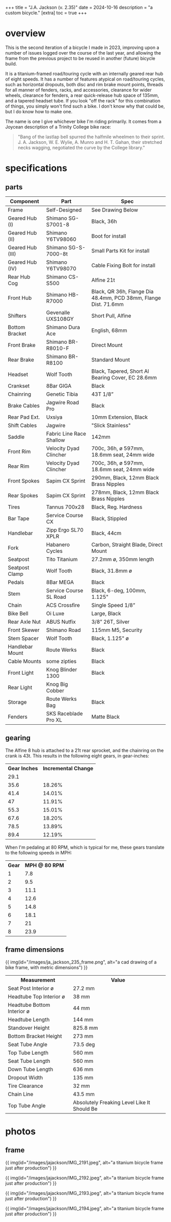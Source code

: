 +++
title = "J.A. Jackson (v. 2.35)"
date = 2024-10-16
description = "a custom bicycle."
[extra]
  toc = true
+++

# overview
This is the second iteration of a bicycle I made in 2023, improving upon a number of issues logged over the course of the last year, and allowing the frame from the previous project to be reused in another (future) bicycle build.

It is a titanium-framed road/touring cycle with an internally geared rear hub of eight speeds. It has a number of features atypical on road/touring cycles, such as horizontal dropouts, both disc and rim brake mount points, threads for all manner of fenders, racks, and accessories, clearance for wider wheels, clearance for fenders, a rear quick-release hub space of 135mm, and a tapered headset tube. If you look "off the rack" for this combination of things, you simply won't find such a bike. I don't know why that could be, but I do know how to make one.

The name is one I give whichever bike I'm riding primarily. It comes from a Joycean description of a Trinity College bike race:

> "Bang of the lastlap bell spurred the halfmile wheelmen to their sprint. J. A. Jackson, W. E. Wylie, A. Munro and H. T. Gahan, their stretched necks wagging, negotiated the curve by the College library."

# specifications
## parts
<table><thead>
  <tr>
    <th>Component</th>
    <th>Part</th>
    <th>Spec</th>
  </tr></thead>
<tbody>
  <tr>
    <td>Frame</td>
    <td>Self-Designed</td>
    <td>See Drawing Below</td>
  </tr>
  <tr>
    <td>Geared Hub (I)</td>
    <td>Shimano SG-S7001-8</td>
    <td>Black, 36h</td>
  </tr>
  <tr>
    <td>Geared Hub (II)</td>
    <td>Shimano Y6TV98060 </td>
    <td>Boot for install</td>
  </tr>
  <tr>
    <td>Geared Hub (III)</td>
    <td>Shimano SG-S-7000-8t</td>
    <td>Small Parts Kit for install</td>
  </tr>
  <tr>
    <td>Geared Hub (IV)</td>
    <td>Shimano Y6TV98070</td>
    <td>Cable Fixing Bolt for install</td>
  </tr>
  <tr>
    <td>Rear Hub Cog</td>
    <td>Shimano CS-S500</td>
    <td>Alfine 21t</td>
  </tr>
  <tr>
    <td>Front Hub</td>
    <td>Shimano HB-R7000</td>
    <td>Black, QR 36h, Flange Dia 48.4mm, PCD 38mm, Flange Dist. 71.6mm</td>
  </tr>
  <tr>
    <td>Shifters</td>
    <td>Gevenalle UXS108GY</td>
    <td>Short Pull, Alfine</td>
  </tr>
  <tr>
    <td>Bottom Bracket</td>
    <td>Shimano Dura Ace</td>
    <td>English, 68mm</td>
  </tr>
  <tr>
    <td>Front Brake</td>
    <td>Shimano BR-R8010-F</td>
    <td>Direct Mount</td>
  </tr>
  <tr>
    <td>Rear Brake</td>
    <td>Shimano BR-R8100</td>
    <td>Standard Mount</td>
  </tr>
  <tr>
    <td>Headset</td>
    <td>Wolf Tooth</td>
    <td>Black, Tapered, Short Al Bearing Cover, EC 28.6mm</td>
  </tr>
  <tr>
    <td>Crankset</td>
    <td>8Bar GIGA</td>
    <td>Black</td>
  </tr>
  <tr>
    <td>Chainring</td>
    <td>Genetic Tibia</td>
    <td>43T 1/8”</td>
  </tr>
  <tr>
    <td>Brake Cables</td>
    <td>Jagwire Road Pro</td>
    <td>Black</td>
  </tr>
  <tr>
    <td>Rear Pad Ext.</td>
    <td>Uxsiya</td>
    <td>10mm Extension, Black</td>
  </tr>
  <tr>
    <td>Shift Cables</td>
    <td>Jagwire</td>
    <td>"Slick Stainless"</td>
  </tr>
  <tr>
    <td>Saddle</td>
    <td>Fabric Line Race Shallow</td>
    <td>142mm</td>
  </tr>
  <tr>
    <td>Front Rim</td>
    <td>Velocity Dyad Clincher</td>
    <td>700c, 36h, ø 597mm, 18.6mm seat, 24mm wide</td>
  </tr>
  <tr>
    <td>Rear Rim</td>
    <td>Velocity Dyad Clincher</td>
    <td>700c, 36h, ø 597mm, 18.6mm seat, 24mm wide</td>
  </tr>
  <tr>
    <td>Front Spokes</td>
    <td>Sapim CX Sprint</td>
    <td>290mm, Black, 12mm Black Brass Nipples</td>
  </tr>
  <tr>
    <td>Rear Spokes</td>
    <td>Sapim CX Sprint</td>
    <td>278mm, Black, 12mm Black Brass Nipples</td>
  </tr>
  <tr>
    <td>Tires</td>
    <td>Tannus 700x28</td>
    <td>Black, Reg. Hardness</td>
  </tr>
  <tr>
    <td>Bar Tape</td>
    <td>Service Course CX</td>
    <td>Black, Stippled</td>
  </tr>
  <tr>
    <td>Handlebar</td>
    <td>Zipp Ergo SL70 XPLR</td>
    <td>Black, 44cm</td>
  </tr>
  <tr>
    <td>Fork</td>
    <td>Habanero Cycles</td>
    <td>Carbon, Straight Blade, Direct Mount</td>
  </tr>
  <tr>
    <td>Seatpost</td>
    <td>Tito Titanium</td>
    <td>27.2mm ø, 350mm length</td>
  </tr>
  <tr>
    <td>Seatpost Clamp</td>
    <td>Wolf Tooth</td>
    <td>Black, 31.8mm ø</td>
  </tr>
  <tr>
    <td>Pedals</td>
    <td>8Bar MEGA</td>
    <td>Black</td>
  </tr>
  <tr>
    <td>Stem</td>
    <td>Service Course SL Road</td>
    <td>Black, 6-deg, 100mm, 1.125"</td>
  </tr>
  <tr>
    <td>Chain</td>
    <td>ACS Crossfire</td>
    <td>Single Speed 1/8”</td>
  </tr>
  <tr>
    <td>Bike Bell</td>
    <td>Oi Luxe</td>
    <td>Large, Black</td>
  </tr>
  <tr>
    <td>Rear Axle Nut</td>
    <td>ABUS Nutfix</td>
    <td>3/8” 26T, Silver</td>
  </tr>
  <tr>
    <td>Front Skewer</td>
    <td>Shimano Road</td>
    <td>115mm M5, Security</td>
  </tr>
  <tr>
    <td>Stem Spacer</td>
    <td>Wolf Tooth</td>
    <td>Black, 1.125" ø</td>
  </tr>
  <tr>
    <td>Handlebar Mount</td>
    <td>Route Werks</td>
    <td>Black</td>
  </tr>
  <tr>
    <td>Cable Mounts</td>
    <td>some zipties</td>
    <td>Black</td>
  </tr>
  <tr>
    <td>Front Light</td>
    <td>Knog Blinder 1300</td>
    <td>Black</td>
  </tr>
  <tr>
    <td>Rear Light</td>
    <td>Knog Big Cobber</td>
    <td></td>
  </tr>
  <tr>
    <td>Storage</td>
    <td>Route Werks Bag</td>
    <td>Black</td>
  </tr>
  <tr>
    <td>Fenders</td>
    <td>SKS Raceblade Pro XL</td>
    <td>Matte Black</td>
  </tr>
</tbody></table>

## gearing
The Alfine 8 hub is attached to a 21t rear sprocket, and the chainring on the crank is 43t. This results in the following eight gears, in gear-inches:
<div>
 <table>
  <tr>
    <th>Gear Inches</th>
    <th>Incremental Change</th>
  </tr>
  <tr>
    <td>29.1</td>
    <td></td>
  </tr>
  <tr>
    <td>35.6</td>
    <td>18.26%</td>
  </tr>
  <tr>
    <td>41.4</td>
    <td>14.01%</td>
  </tr>
  <tr>
    <td>47</td>
    <td>11.91%</td>
  </tr>
  <tr>
    <td>55.3</td>
    <td>15.01%</td>
  </tr>
  <tr>
    <td>67.6</td>
    <td>18.20%</td>
  </tr>
  <tr>
    <td>78.5</td>
    <td>13.89%</td>
  </tr>
  <tr>
    <td>89.4</td>
    <td>12.19%</td>
  </tr>
</table> 
</div>

When I'm pedaling at 80 RPM, which is typical for me, these gears translate to the following speeds in MPH:
<div>
 <table>
  <tr>
    <th>Gear</th>
    <th>MPH @ 80 RPM</th>
  </tr>
  <tr>
    <td>1</td>
    <td>7.8</td>
  </tr>
  <tr>
    <td>2</td>
    <td>9.5</td>
  </tr>
  <tr>
    <td>3</td>
    <td>11.1</td>
  </tr>
  <tr>
    <td>4</td>
    <td>12.6</td>
  </tr>
  <tr>
    <td>5</td>
    <td>14.8</td>
  </tr>
  <tr>
    <td>6</td>
    <td>18.1</td>
  </tr>
  <tr>
    <td>7</td>
    <td>21</td>
  </tr>
  <tr>
    <td>8</td>
    <td>23.9</td>
  </tr>
</table> 
</div>

## frame dimensions
{{ img(id="/images/ja_jackson_235_frame.png", alt="a cad drawing of a bike frame, with metric dimensions") }}
<div>
 <table>
  <tr>
    <th>Measurement</th>
    <th>Value</th>
  </tr>
  <tr>
    <td>Seat Post Interior ø</td>
    <td>27.2 mm</td>
  </tr>
  <tr>
    <td>Headtube Top Interior ø</td>
    <td>38 mm</td>
  </tr>
  <tr>
    <td>Headtube Bottom Interior ø</td>
    <td>44 mm</td>
  </tr>
  <tr>
    <td>Headtube Length</td>
    <td>144 mm</td>
  </tr>
  <tr>
    <td>Standover Height</td>
    <td>825.8 mm</td>
  </tr>
  <tr>
    <td>Bottom Bracket Height</td>
    <td>273 mm</td>
  </tr>
  <tr>
    <td>Seat Tube Angle</td>
    <td>73.5 deg</td>
  </tr>
  <tr>
    <td>Top Tube Length</td>
    <td>560 mm</td>
  </tr>
  <tr>
    <td>Seat Tube Length</td>
    <td>560 mm</td>
  </tr>
  <tr>
    <td>Down Tube Length</td>
    <td>636 mm</td>
  </tr>
  <tr>
    <td>Dropout Width</td>
    <td>135 mm</td>
  </tr>
  <tr>
    <td>Tire Clearance</td>
    <td>32 mm</td>
  </tr>
  <tr>
    <td>Chain Line</td>
    <td>43.5 mm</td>
  </tr>
  <tr>
    <td>Top Tube Angle</td>
    <td>Absolutely Freaking Level Like It Should Be</td>
  </tr>
</table> 
</div>

# photos
## frame
{{ img(id="/images/jajackson/IMG_2191.jpeg", alt="a titanium bicycle frame just after production") }}

{{ img(id="/images/jajackson/IMG_2192.jpeg", alt="a titanium bicycle frame just after production") }}

{{ img(id="/images/jajackson/IMG_2193.jpeg", alt="a titanium bicycle frame just after production") }}

{{ img(id="/images/jajackson/IMG_2194.jpeg", alt="a titanium bicycle frame just after production") }}
